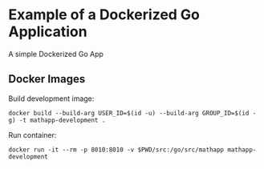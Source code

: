 # Example of a Dockerized Go Application

A simple Dockerized Go App

## Docker Images

Build development image:

```
docker build --build-arg USER_ID=$(id -u) --build-arg GROUP_ID=$(id -g) -t mathapp-development .
```

Run container:

```
docker run -it --rm -p 8010:8010 -v $PWD/src:/go/src/mathapp mathapp-development
```
